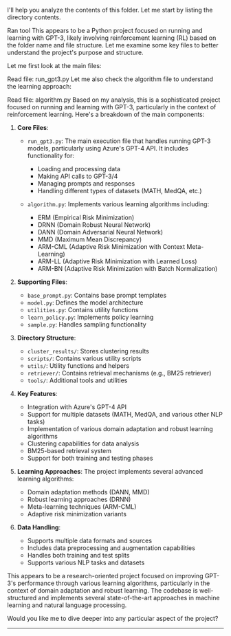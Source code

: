 I'll help you analyze the contents of this folder. Let me start by listing the directory contents.


Ran tool
This appears to be a Python project focused on running and learning with GPT-3, likely involving reinforcement learning (RL) based on the folder name and file structure. Let me examine some key files to better understand the project's purpose and structure.

Let me first look at the main files:


Read file: run_gpt3.py
Let me also check the algorithm file to understand the learning approach:


Read file: algorithm.py
Based on my analysis, this is a sophisticated project focused on running and learning with GPT-3, particularly in the context of reinforcement learning. Here's a breakdown of the main components:

1. **Core Files**:
   - `run_gpt3.py`: The main execution file that handles running GPT-3 models, particularly using Azure's GPT-4 API. It includes functionality for:
     - Loading and processing data
     - Making API calls to GPT-3/4
     - Managing prompts and responses
     - Handling different types of datasets (MATH, MedQA, etc.)

   - `algorithm.py`: Implements various learning algorithms including:
     - ERM (Empirical Risk Minimization)
     - DRNN (Domain Robust Neural Network)
     - DANN (Domain Adversarial Neural Network)
     - MMD (Maximum Mean Discrepancy)
     - ARM-CML (Adaptive Risk Minimization with Context Meta-Learning)
     - ARM-LL (Adaptive Risk Minimization with Learned Loss)
     - ARM-BN (Adaptive Risk Minimization with Batch Normalization)

2. **Supporting Files**:
   - `base_prompt.py`: Contains base prompt templates
   - `model.py`: Defines the model architecture
   - `utilities.py`: Contains utility functions
   - `learn_policy.py`: Implements policy learning
   - `sample.py`: Handles sampling functionality

3. **Directory Structure**:
   - `cluster_results/`: Stores clustering results
   - `scripts/`: Contains various utility scripts
   - `utils/`: Utility functions and helpers
   - `retriever/`: Contains retrieval mechanisms (e.g., BM25 retriever)
   - `tools/`: Additional tools and utilities

4. **Key Features**:
   - Integration with Azure's GPT-4 API
   - Support for multiple datasets (MATH, MedQA, and various other NLP tasks)
   - Implementation of various domain adaptation and robust learning algorithms
   - Clustering capabilities for data analysis
   - BM25-based retrieval system
   - Support for both training and testing phases

5. **Learning Approaches**:
   The project implements several advanced learning algorithms:
   - Domain adaptation methods (DANN, MMD)
   - Robust learning approaches (DRNN)
   - Meta-learning techniques (ARM-CML)
   - Adaptive risk minimization variants

6. **Data Handling**:
   - Supports multiple data formats and sources
   - Includes data preprocessing and augmentation capabilities
   - Handles both training and test splits
   - Supports various NLP tasks and datasets

This appears to be a research-oriented project focused on improving GPT-3's performance through various learning algorithms, particularly in the context of domain adaptation and robust learning. The codebase is well-structured and implements several state-of-the-art approaches in machine learning and natural language processing.

Would you like me to dive deeper into any particular aspect of the project?

----

